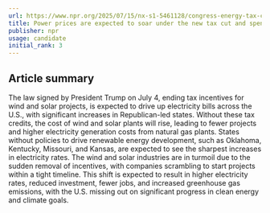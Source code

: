 ```yaml
---
url: https://www.npr.org/2025/07/15/nx-s1-5461128/congress-energy-tax-credit-solar-wind
title: Power prices are expected to soar under the new tax cut and spending law
publisher: npr
usage: candidate
initial_rank: 3
---
```

## Article summary
The law signed by President Trump on July 4, ending tax incentives for wind and solar projects, is expected to drive up electricity bills across the U.S., with significant increases in Republican-led states. Without these tax credits, the cost of wind and solar plants will rise, leading to fewer projects and higher electricity generation costs from natural gas plants. States without policies to drive renewable energy development, such as Oklahoma, Kentucky, Missouri, and Kansas, are expected to see the sharpest increases in electricity rates. The wind and solar industries are in turmoil due to the sudden removal of incentives, with companies scrambling to start projects within a tight timeline. This shift is expected to result in higher electricity rates, reduced investment, fewer jobs, and increased greenhouse gas emissions, with the U.S. missing out on significant progress in clean energy and climate goals.
